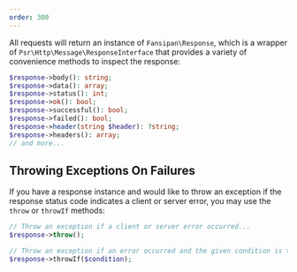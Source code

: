 ```yaml
---
order: 300
---
```


All requests will return an instance of `Fansipan\Response`, which is a wrapper of `Psr\Http\Message\ResponseInterface` that provides a variety of convenience methods to inspect the response:

```php
$response->body(): string;
$response->data(): array;
$response->status(): int;
$response->ok(): bool;
$response->successful(): bool;
$response->failed(): bool;
$response->header(string $header): ?string;
$response->headers(): array;
// and more...
```

## Throwing Exceptions On Failures

If you have a response instance and would like to throw an exception if the response status code indicates a client or server error, you may use the `throw` or `throwIf` methods:

```php
// Throw an exception if a client or server error occurred...
$response->throw();

// Throw an exception if an error occurred and the given condition is true...
$response->throwIf($condition);
```
